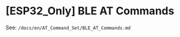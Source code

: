 [ESP32_Only] BLE AT Commands
============================

See: `/docs/en/AT_Command_Set/BLE_AT_Commands.md`